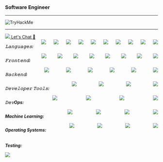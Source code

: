 ### Software Engineer
<!--
<div style="border:50px; color:black;display: inline;">
 <h2> Interests </h2>
  
 *Caffiene* | *Anime* | *Fitness* | *Coding/CTF* | *Stand Up Comedy* |
:---:|:---:|:---:|:---:|:---:|
<img src="Github-Assets/coffee.gif" width="100px" height="100px" />  |  <img src="Github-Assets/attack-on-titan-funny.gif" width="100px" height="100px" /> | <img src="Github-Assets/weightlifting-lifting-weights.gif" width="100px" height="100px"/> | <img src="Github-Assets/hacker-python.gif" width="100px" height="100px"/> | <img src="Github-Assets/mriglesias-gabriel.gif" width="100px" height="100px"/>
  
</div>
 -->


<hr/>

<img src="https://tryhackme-badges.s3.amazonaws.com/aflux.png" alt="TryHackMe">
<!--
Hi my name is Alex Lux a CS grad based out of California.<br />
&emsp;🔥 I thrive on challanges in an effort to achive more and better myself.<br />
&emsp;🤝 I am a proponent for supporting others and sharing ideas in a team environment.<br />
&emsp;👨‍💻 I have penchant for simplfying complexities.<br /> 
 -->
<hr/>

<a href="https://www.linkedin.com/in/alex-lux/" target="_blank">
  <img src="https://img.shields.io/badge/LinkedIn-0077B5?style=for-the-badge&logo=linkedin&logoColor=white" />
</a>

<a href="mailto:alexlux58@gmail.com?subject=From Github">
Let's Chat 💭
</a>

<h5 style="display: flex; justify-content: space-between; margin: 0; padding: 0;">
<p>𝙻𝚊𝚗𝚐𝚞𝚊𝚐𝚎𝚜: </p>
 
<img src="https://img.shields.io/badge/python-3670A0?style=for-the-badge&logo=python&logoColor=ffdd54" />
   <img src="https://img.shields.io/badge/javascript-%23323330.svg?style=for-the-badge&logo=javascript&logoColor=%23F7DF1E" />
   <img src="https://img.shields.io/badge/c-%2300599C.svg?style=for-the-badge&logo=c&logoColor=white" />
   <img src="https://img.shields.io/badge/c++-%2300599C.svg?style=for-the-badge&logo=c%2B%2B&logoColor=white" />
   <img src="https://img.shields.io/badge/c%23-%23239120.svg?style=for-the-badge&logo=c-sharp&logoColor=white" />
   <img src="https://img.shields.io/badge/java-%23ED8B00.svg?style=for-the-badge&logo=java&logoColor=white" />
   <img src="https://img.shields.io/badge/html5-%23E34F26.svg?style=for-the-badge&logo=html5&logoColor=white" />
   <img src="https://img.shields.io/badge/css3-%231572B6.svg?style=for-the-badge&logo=css3&logoColor=white" />
   <img src="https://img.shields.io/badge/PowerShell-%235391FE.svg?style=for-the-badge&logo=powershell&logoColor=white" />
   <img src="https://img.shields.io/badge/shell_script-%23121011.svg?style=for-the-badge&logo=gnu-bash&logoColor=white" />
</h5>
<h5 style="display: flex; justify-content: space-between; margin: 0; padding: 0;">
<p>𝙵𝚛𝚘𝚗𝚝𝚎𝚗𝚍: </p>
   <img src="https://img.shields.io/badge/react-%2320232a.svg?style=for-the-badge&logo=react&logoColor=%2361DAFB)" />
   <img src="https://img.shields.io/badge/bootstrap-%238511FA.svg?style=for-the-badge&logo=bootstrap&logoColor=white" />
   <img src="https://img.shields.io/badge/tailwindcss-%2338B2AC.svg?style=for-the-badge&logo=tailwind-css&logoColor=white" />
   <img src="https://img.shields.io/badge/SASS-hotpink.svg?style=for-the-badge&logo=SASS&logoColor=white" />
   <img src="https://img.shields.io/badge/Semantic%20UI%20React-%2335BDB2.svg?style=for-the-badge&logo=SemanticUIReact&logoColor=white" />
   <img src="https://img.shields.io/badge/MUI-%230081CB.svg?style=for-the-badge&logo=mui&logoColor=white" />
   <img src="https://img.shields.io/badge/threejs-black?style=for-the-badge&logo=three.js&logoColor=white" />
   <img src="https://img.shields.io/badge/spring-%236DB33F.svg?style=for-the-badge&logo=spring&logoColor=white" />
</h5>
<h5 style="display: flex; justify-content: space-between; margin: 0; padding: 0;">
<p>𝙱𝚊𝚌𝚔𝚎𝚗𝚍: </p>
   <img src="https://img.shields.io/badge/django-%23092E20.svg?style=for-the-badge&logo=django&logoColor=white" />
   <img src="https://img.shields.io/badge/flask-%23000.svg?style=for-the-badge&logo=flask&logoColor=white" />
   <img src="https://img.shields.io/badge/node.js-6DA55F?style=for-the-badge&logo=node.js&logoColor=white" />
   <img src="https://img.shields.io/badge/.NET-5C2D91?style=for-the-badge&logo=.net&logoColor=white" />
   <img src="https://img.shields.io/badge/mysql-%2300f.svg?style=for-the-badge&logo=mysql&logoColor=white" />
   <img src="https://img.shields.io/badge/MongoDB-%234ea94b.svg?style=for-the-badge&logo=mongodb&logoColor=white" />
</h5>
<h5 style="display: flex; justify-content: space-between; margin: 0; padding: 0;">
<p>𝙳𝚎𝚟𝚎𝚕𝚘𝚙𝚎𝚛 𝚃𝚘𝚘𝚕𝚜: </p>
   <img src="https://img.shields.io/badge/git-%23F05033.svg?style=for-the-badge&logo=git&logoColor=white" />
   <img src="https://img.shields.io/badge/NPM-%23000000.svg?style=for-the-badge&logo=npm&logoColor=white" />
   <img src="https://img.shields.io/badge/figma-%23F24E1E.svg?style=for-the-badge&logo=figma&logoColor=white" />
   <img src="https://img.shields.io/badge/Postman-FF6C37?style=for-the-badge&logo=postman&logoColor=white" />
</h5>
<h5 style="display: flex; justify-content: space-between; margin: 0; padding: 0;">
<p>𝙳𝚎𝚟Ops: </p>
   <img src="https://img.shields.io/badge/jenkins-%232C5263.svg?style=for-the-badge&logo=jenkins&logoColor=white" />
   <img src="https://img.shields.io/badge/docker-%230db7ed.svg?style=for-the-badge&logo=docker&logoColor=white" />
   <img src="https://img.shields.io/badge/kubernetes-%23326ce5.svg?style=for-the-badge&logo=kubernetes&logoColor=white" />
   <img src="https://img.shields.io/badge/ansible-%231A1918.svg?style=for-the-badge&logo=ansible&logoColor=white" />
</h5>
<h5 style="display: flex; justify-content: space-between; margin: 0; padding: 0;">
<p>Machine Learning: </p>
  <img src="https://img.shields.io/badge/numpy-%23013243.svg?style=for-the-badge&logo=numpy&logoColor=white" />
  <img src="https://img.shields.io/badge/pandas-%23150458.svg?style=for-the-badge&logo=pandas&logoColor=white" />
  <img src="https://img.shields.io/badge/scikit--learn-%23F7931E.svg?style=for-the-badge&logo=scikit-learn&logoColor=white" />
  <img src="https://img.shields.io/badge/Keras-%23D00000.svg?style=for-the-badge&logo=Keras&logoColor=white" />
</h5>
<h5 style="display: flex; justify-content: space-between; margin: 0; padding: 0;">
<p>Operating Systems: </p>
  <img src="https://img.shields.io/badge/Kali-268BEE?style=for-the-badge&logo=kalilinux&logoColor=white" />
  <img src="https://img.shields.io/badge/mac%20os-000000?style=for-the-badge&logo=macos&logoColor=F0F0F0" />
  <img src="https://img.shields.io/badge/Windows-0078D6?style=for-the-badge&logo=windows&logoColor=white" />
  <img src="[https://img.shields.io/badge/Android-3DDC84?style=for-the-badge&logo=android&logoColor=white" />
</h5>
<h5>
<p>Testing:</p>
  <img src="https://img.shields.io/badge/-selenium-%43B02A?style=for-the-badge&logo=selenium&logoColor=white"/>
</h5>
